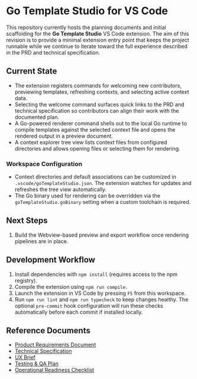 # Go Template Studio for VS Code

This repository currently hosts the planning documents and initial scaffolding for the **Go Template Studio** VS Code extension. The aim of this revision is to provide a minimal extension entry point that keeps the project runnable while we continue to iterate toward the full experience described in the PRD and technical specification.

## Current State
- The extension registers commands for welcoming new contributors, previewing templates, refreshing contexts, and selecting active context data.
- Selecting the welcome command surfaces quick links to the PRD and technical specification so contributors can align their work with the documented plan.
- A Go-powered renderer command shells out to the local Go runtime to compile templates against the selected context file and opens the rendered output in a preview document.
- A context explorer tree view lists context files from configured directories and allows opening files or selecting them for rendering.

### Workspace Configuration
- Context directories and default associations can be customized in `.vscode/goTemplateStudio.json`. The extension watches for updates and refreshes the tree view automatically.
- The Go binary used for rendering can be overridden via the `goTemplateStudio.goBinary` setting when a custom toolchain is required.

## Next Steps
1. Build the Webview-based preview and export workflow once rendering pipelines are in place.

## Development Workflow
1. Install dependencies with `npm install` (requires access to the npm registry).
2. Compile the extension using `npm run compile`.
3. Launch the extension in VS Code by pressing `F5` from this workspace.
4. Run `npm run lint` and `npm run typecheck` to keep changes healthy. The optional `pre-commit` hook configuration will run these checks automatically before each commit if installed locally.

## Reference Documents
- [Product Requirements Document](PRD.md)
- [Technical Specification](technical_spec.md)
- [UX Brief](ux_brief.md)
- [Testing & QA Plan](testing_plan.md)
- [Operational Readiness Checklist](operational_readiness.md)
